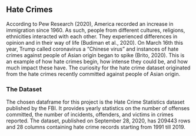 ## Hate Crimes
According to Pew Research (2020), America recorded an increase in immigration since 1960. 
As such, people from different cultures, religions, ethnicities interacted with each other.
They experienced differences in opinion and in their way of life (Budiman et al., 2020). 
On March 16th this year, Trump called coronavirus a “Chinese virus” and instances of hate crimes against people of Asian origin began to spike (Brito, 2020). This is an example of how hate crimes begin, how intense they could be, and how much impact these have. The curiosity for the hate crime dataset originated from the hate crimes recently committed against people of Asian origin.

### The Dataset
The chosen dataframe for this project is the Hate Crime Statistics dataset published by the FBI. It provides yearly statistics on the number of offenses committed, the number of incidents, offenders, and victims in crimes reported. The dataset, published on September 28, 2020, has 209443 rows and 28 columns containing hate crime records starting from 1991 till 2019. 
